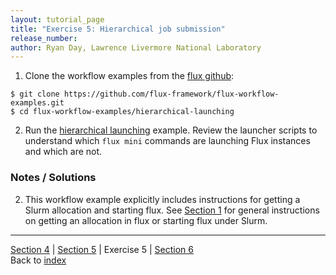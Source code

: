```yaml
---
layout: tutorial_page
title: "Exercise 5: Hierarchical job submission"
release_number:
author: Ryan Day, Lawrence Livermore National Laboratory
---
```


1. Clone the workflow examples from the [flux github](https://github.com/flux-framework/flux-workflow-examples.git):
```
$ git clone https://github.com/flux-framework/flux-workflow-examples.git
$ cd flux-workflow-examples/hierarchical-launching
```
2. Run the [hierarchical launching](https://flux-framework.readthedocs.io/projects/flux-workflow-examples/en/latest/hierarchical-launching/README.html) example. Review the launcher scripts to understand which `flux mini` commands are launching Flux instances and which are not.
### Notes / Solutions
2. This workflow example explicitly includes instructions for getting a Slurm allocation and starting flux. See [Section 1](/flux/section1) for general instructions on getting an allocation in flux or starting flux under Slurm.

---
[Section 4](/flux/section4) | [Section 5](/flux/section5) | Exercise 5 | [Section 6](/flux/section6)  
Back to [index](/flux/index)
